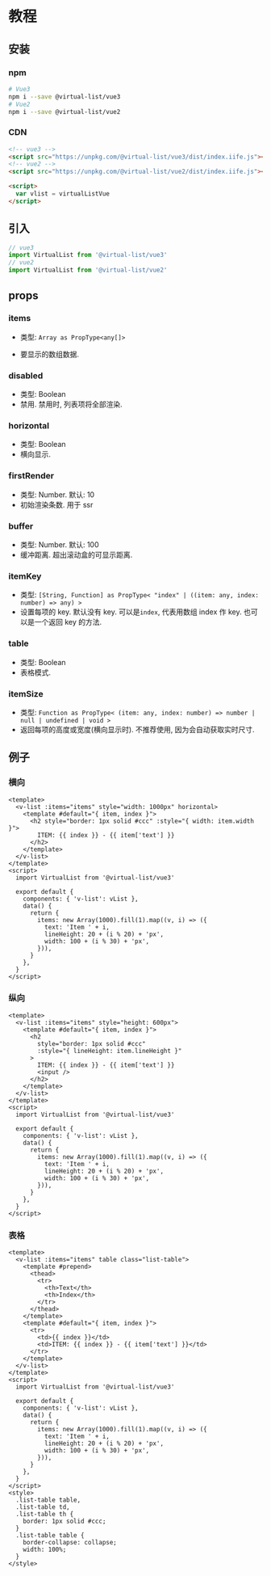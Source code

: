 # 教程

## 安装

### npm

```sh
# Vue3
npm i --save @virtual-list/vue3
# Vue2
npm i --save @virtual-list/vue2
```

### CDN

```html
<!-- vue3 -->
<script src="https://unpkg.com/@virtual-list/vue3/dist/index.iife.js"></script>
<!-- vue2 -->
<script src="https://unpkg.com/@virtual-list/vue2/dist/index.iife.js"></script>

<script>
  var vlist = virtualListVue
</script>
```

## 引入

```ts
// vue3
import VirtualList from '@virtual-list/vue3'
// vue2
import VirtualList from '@virtual-list/vue2'
```

## props

### items

- 类型: `Array as PropType<any[]>`

- 要显示的数组数据.

### disabled

- 类型: Boolean
- 禁用. 禁用时, 列表项将全部渲染.

### horizontal

- 类型: Boolean
- 横向显示.

### firstRender

- 类型: Number. 默认: 10
- 初始渲染条数. 用于 ssr

### buffer

- 类型: Number. 默认: 100
- 缓冲距离. 超出滚动盒的可显示距离.

### itemKey

- 类型: `[String, Function] as PropType< "index" | ((item: any, index: number) => any) >`
- 设置每项的 key. 默认没有 key. 可以是`index`, 代表用数组 index 作 key. 也可以是一个返回 key 的方法.

### table

- 类型: Boolean
- 表格模式.

### itemSize

- 类型: `Function as PropType< (item: any, index: number) => number | null | undefined | void >`
- 返回每项的高度或宽度(横向显示时). 不推荐使用, 因为会自动获取实时尺寸.

## 例子

### 横向

```vue
<template>
  <v-list :items="items" style="width: 1000px" horizontal>
    <template #default="{ item, index }">
      <h2 style="border: 1px solid #ccc" :style="{ width: item.width }">
        ITEM: {{ index }} - {{ item['text'] }}
      </h2>
    </template>
  </v-list>
</template>
<script>
  import VirtualList from '@virtual-list/vue3'

  export default {
    components: { 'v-list': vList },
    data() {
      return {
        items: new Array(1000).fill(1).map((v, i) => ({
          text: 'Item ' + i,
          lineHeight: 20 + (i % 20) + 'px',
          width: 100 + (i % 30) + 'px',
        })),
      }
    },
  }
</script>
```

<div class="grid md:grid-cols-2 gap-4">
<div>

### 纵向

```vue
<template>
  <v-list :items="items" style="height: 600px">
    <template #default="{ item, index }">
      <h2
        style="border: 1px solid #ccc"
        :style="{ lineHeight: item.lineHeight }"
      >
        ITEM: {{ index }} - {{ item['text'] }}
        <input />
      </h2>
    </template>
  </v-list>
</template>
<script>
  import VirtualList from '@virtual-list/vue3'

  export default {
    components: { 'v-list': vList },
    data() {
      return {
        items: new Array(1000).fill(1).map((v, i) => ({
          text: 'Item ' + i,
          lineHeight: 20 + (i % 20) + 'px',
          width: 100 + (i % 30) + 'px',
        })),
      }
    },
  }
</script>
```

</div>

<div>

### 表格

```vue
<template>
  <v-list :items="items" table class="list-table">
    <template #prepend>
      <thead>
        <tr>
          <th>Text</th>
          <th>Index</th>
        </tr>
      </thead>
    </template>
    <template #default="{ item, index }">
      <tr>
        <td>{{ index }}</td>
        <td>ITEM: {{ index }} - {{ item['text'] }}</td>
      </tr>
    </template>
  </v-list>
</template>
<script>
  import VirtualList from '@virtual-list/vue3'

  export default {
    components: { 'v-list': vList },
    data() {
      return {
        items: new Array(1000).fill(1).map((v, i) => ({
          text: 'Item ' + i,
          lineHeight: 20 + (i % 20) + 'px',
          width: 100 + (i % 30) + 'px',
        })),
      }
    },
  }
</script>
<style>
  .list-table table,
  .list-table td,
  .list-table th {
    border: 1px solid #ccc;
  }
  .list-table table {
    border-collapse: collapse;
    width: 100%;
  }
</style>
```

</div>

</div>
